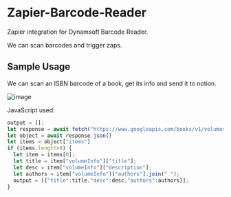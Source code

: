 # Zapier-Barcode-Reader

Zapier integration for Dynamsoft Barcode Reader.

We can scan barcodes and trigger zaps.


## Sample Usage

We can scan an ISBN barcode of a book, get its info and send it to notion.


![image](https://github.com/tony-xlh/Zapier-Barcode-Reader/assets/112376616/dca9e921-c1b0-4101-b08e-5a7786a1bda1)


JavaScript used:

```js
output = [];
let response = await fetch("https://www.googleapis.com/books/v1/volumes?q=isbn:"+inputData.barcode);
let object = await response.json()
let items = object["items"]
if (items.length>0) {
  let item = items[0];
  let title = item["volumeInfo"]["title"];
  let desc = item["volumeInfo"]["description"]; 
  let authors = item["volumeInfo"]["authors"].join(" ");
  output = [{"title":title,"desc":desc,"authors":authors}];
}
```
